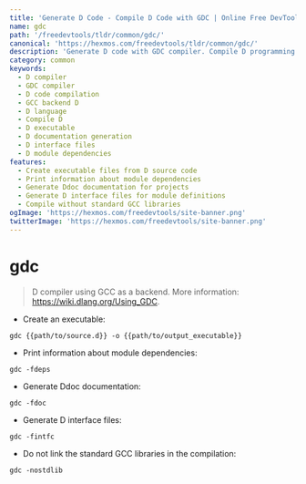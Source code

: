 ```yaml
---
title: 'Generate D Code - Compile D Code with GDC | Online Free DevTools by Hexmos'
name: gdc
path: '/freedevtools/tldr/common/gdc/'
canonical: 'https://hexmos.com/freedevtools/tldr/common/gdc/'
description: 'Generate D code with GDC compiler. Compile D programming language source code using GCC backend. Free online tool, no registration required.'
category: common
keywords:
  - D compiler
  - GDC compiler
  - D code compilation
  - GCC backend D
  - D language
  - Compile D
  - D executable
  - D documentation generation
  - D interface files
  - D module dependencies
features:
  - Create executable files from D source code
  - Print information about module dependencies
  - Generate Ddoc documentation for projects
  - Generate D interface files for module definitions
  - Compile without standard GCC libraries
ogImage: 'https://hexmos.com/freedevtools/site-banner.png'
twitterImage: 'https://hexmos.com/freedevtools/site-banner.png'
---
```


# gdc

> D compiler using GCC as a backend.
> More information: <https://wiki.dlang.org/Using_GDC>.

- Create an executable:

`gdc {{path/to/source.d}} -o {{path/to/output_executable}}`

- Print information about module dependencies:

`gdc -fdeps`

- Generate Ddoc documentation:

`gdc -fdoc`

- Generate D interface files:

`gdc -fintfc`

- Do not link the standard GCC libraries in the compilation:

`gdc -nostdlib`
